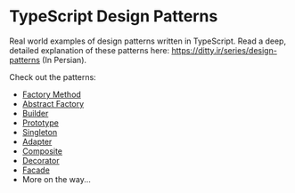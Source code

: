 # TypeScript Design Patterns
Real world examples of design patterns written in TypeScript. Read a deep, detailed explanation of these patterns here: https://ditty.ir/series/design-patterns (In Persian).

Check out the patterns:
- [Factory Method](https://github.com/AliN11/typescript-design-patterns/blob/main/patterns/factory-method.ts)
- [Abstract Factory](https://github.com/AliN11/typescript-design-patterns/blob/main/patterns/abstract-factory.ts)
- [Builder](https://github.com/AliN11/typescript-design-patterns/blob/main/patterns/builder.ts)
- [Prototype](https://github.com/AliN11/typescript-design-patterns/blob/main/patterns/prototype.ts)
- [Singleton](https://github.com/AliN11/typescript-design-patterns/blob/main/patterns/singleton.ts)
- [Adapter](https://github.com/AliN11/typescript-design-patterns/blob/main/patterns/adapter.ts)
- [Composite](https://github.com/AliN11/typescript-design-patterns/blob/main/patterns/composite.ts)
- [Decorator](https://github.com/AliN11/typescript-design-patterns/blob/main/patterns/decorator.ts)
- [Facade](https://github.com/AliN11/typescript-design-patterns/blob/main/patterns/facade.ts)
- More on the way...
